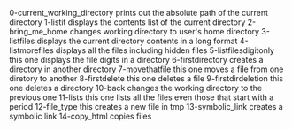 0-current_working_directory prints out the absolute path of the current directory
1-listit displays the contents list of the current directory
2-bring_me_home changes working directory to user's home directory
3-listfiles displays the current directory contents in a long format
4-listmorefiles displays all the files including hidden files
5-listfilesdigitonly this one displays the file digits in a directory
6-firstdirectory creates a directory in another directory
7-movethatfile this one moves a file from one diretory to another
8-firstdelete this one deletes a file
9-firstdirdeletion this one deletes a directory
10-back changes the working directory to the previous one
11-lists this one lists all the files even those that start with a period
12-file_type this creates a new file in tmp
13-symbolic_link creates a symbolic link
14-copy_html copies files
